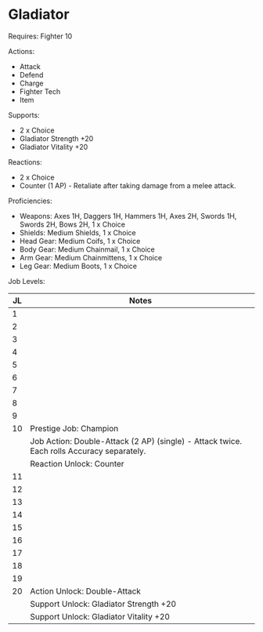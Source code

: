 # Gladiator

Requires: Fighter 10

Actions:

- Attack
- Defend
- Charge
- Fighter Tech
- Item

Supports:

- 2 x Choice
- Gladiator Strength +20
- Gladiator Vitality +20

Reactions:

- 2 x Choice
- Counter (1 AP) - Retaliate after taking damage from a melee attack.

Proficiencies:

- Weapons: Axes 1H, Daggers 1H, Hammers 1H, Axes 2H, Swords 1H, Swords 2H, Bows 2H, 1 x Choice
- Shields: Medium Shields, 1 x Choice
- Head Gear: Medium Coifs, 1 x Choice
- Body Gear: Medium Chainmail, 1 x Choice
- Arm Gear: Medium Chainmittens, 1 x Choice
- Leg Gear: Medium Boots, 1 x Choice

Job Levels:

| JL | Notes |
| --- | --- |
| 1 | 
| 2 | 
| 3 | 
| 4 | 
| 5 | 
| 6 | 
| 7 | 
| 8 | 
| 9 | 
| 10 | Prestige Job: Champion
|    | Job Action: Double-Attack (2 AP) (single) - Attack twice. Each rolls Accuracy separately.
|    | Reaction Unlock: Counter
| 11 | 
| 12 | 
| 13 | 
| 14 | 
| 15 | 
| 16 | 
| 17 | 
| 18 | 
| 19 | 
| 20 | Action Unlock: Double-Attack
|    | Support Unlock: Gladiator Strength +20
|    | Support Unlock: Gladiator Vitality +20
